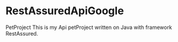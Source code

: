 # RestAssuredApiGoogle
PetProject
This is my Api petProject written on Java with framework RestAssured.
